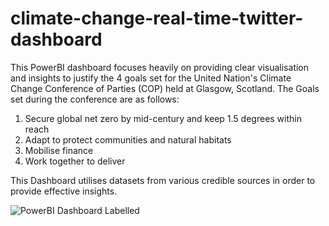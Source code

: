 # climate-change-real-time-twitter-dashboard

This PowerBI dashboard focuses heavily on providing clear visualisation and insights to justify the 4 goals set for the United Nation's Climate Change Conference of Parties (COP) held at Glasgow, Scotland. The Goals set during the conference are as follows:

1. Secure global net zero by mid-century and keep 1.5 degrees within reach
2. Adapt to protect communities and natural habitats
3. Mobilise finance
4. Work together to deliver

This Dashboard utilises datasets from various credible sources in order to provide effective insights.

![PowerBI Dashboard Labelled](PowerBI-Dashboard.png)
